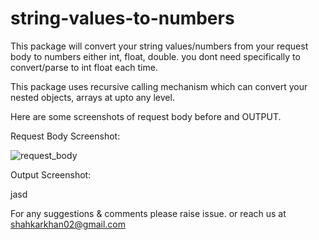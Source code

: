 # string-values-to-numbers

This package will convert your string values/numbers from your request body to numbers either int, float, double. you dont need specifically to convert/parse to int float each time.

This package uses recursive calling mechanism which can convert your nested objects, arrays at upto any level.

Here are some screenshots of request body before and OUTPUT.

Request Body Screenshot:


![request_body](https://i.imgur.com/qoKpazi.png)

 



Output Screenshot:

jasd



For any suggestions & comments please raise issue. or reach us at shahkarkhan02@gmail.com


